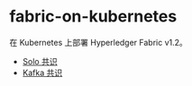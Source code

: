 # fabric-on-kubernetes

在 Kubernetes 上部署 Hyperledger Fabric v1.2。

* [Solo 共识](http://batizhao.github.io/2018/08/13/deploy-fabric-on-kubernetes-two/)
* [Kafka 共识](http://batizhao.github.io/2018/09/13/deploy-fabric-on-kubernetes-three/)

